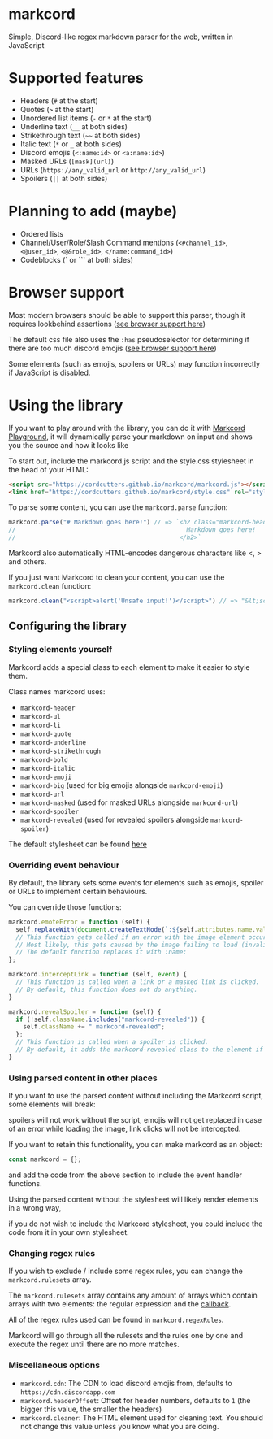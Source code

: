 # markcord
Simple, Discord-like regex markdown parser for the web, written in JavaScript

# Supported features
- Headers (`#` at the start)
- Quotes (`>` at the start)
- Unordered list items (`-` or `*` at the start)
- Underline text (`__` at both sides)
- Strikethrough text (`~~` at both sides)
- Italic text (`*` or `_` at both sides)
- Discord emojis (`<:name:id>` or `<a:name:id>`)
- Masked URLs (`[mask](url)`)
- URLs (`https://any_valid_url` or `http://any_valid_url`)
- Spoilers (`||` at both sides)

# Planning to add (maybe)
- Ordered lists
- Channel/User/Role/Slash Command mentions (`<#channel_id>`, `<@user_id>`, `<@&role_id>`, `</name:command_id>`)
- Codeblocks (\` or \`\`\` at both sides)

# Browser support
Most modern browsers should be able to support this parser, though it requires lookbehind assertions ([see browser support here](https://caniuse.com/js-regexp-lookbehind))

The default css file also uses the `:has` pseudoselector for determining if there are too much discord emojis ([see browser support here](https://caniuse.com/css-has))

Some elements (such as emojis, spoilers or URLs) may function incorrectly if JavaScript is disabled.

# Using the library
If you want to play around with the library, you can do it with [Markcord Playground](https://cordcutters.github.io/markcord/), it will dynamically parse your markdown on input and shows you the source and how it looks like

To start out, include the markcord.js script and the style.css stylesheet in the head of your HTML:
```html
<script src="https://cordcutters.github.io/markcord/markcord.js"></script>
<link href="https://cordcutters.github.io/markcord/style.css" rel="stylesheet" type="text/css" />
```
To parse some content, you can use the `markcord.parse` function:
```javascript
markcord.parse("# Markdown goes here!") // => `<h2 class="markcord-header">
//                                               Markdown goes here!
//                                             </h2>`
```
Markcord also automatically HTML-encodes dangerous characters like <, > and others.

If you just want Markcord to clean your content, you can use the `markcord.clean` function:
```javascript
markcord.clean("<script>alert('Unsafe input!')</script>") // => "&lt;script&gt;alert('Unsafe input!')&lt;/script&gt;"
```

## Configuring the library
### Styling elements yourself
Markcord adds a special class to each element to make it easier to style them.

Class names markcord uses:
- `markcord-header`
- `markcord-ul`
- `markcord-li`
- `markcord-quote`
- `markcord-underline`
- `markcord-strikethrough`
- `markcord-bold`
- `markcord-italic`
- `markcord-emoji`
- `markcord-big` (used for big emojis alongside `markcord-emoji`)
- `markcord-url`
- `markcord-masked` (used for masked URLs alongside `markcord-url`)
- `markcord-spoiler`
- `markcord-revealed` (used for revealed spoilers alongside `markcord-spoiler`)

The default stylesheet can be found [here](https://github.com/cordcutters/markcord/blob/main/style.css)
### Overriding event behaviour
By default, the library sets some events for elements such as emojis, spoiler or URLs to implement certain behaviours.

You can override those functions:
```javascript
markcord.emoteError = function (self) {
  self.replaceWith(document.createTextNode(`:${self.attributes.name.value}:`));
  // This function gets called if an error with the image element occurs.
  // Most likely, this gets caused by the image failing to load (invalid emoji id provided)
  // The default function replaces it with :name:
};

markcord.interceptLink = function (self, event) {
  // This function is called when a link or a masked link is clicked.
  // By default, this function does not do anything.
}

markcord.revealSpoiler = function (self) {
  if (!self.className.includes("markcord-revealed")) {
    self.className += " markcord-revealed";
  };
  // This function is called when a spoiler is clicked.
  // By default, it adds the markcord-revealed class to the element if it does not have it.
}
```

### Using parsed content in other places
If you want to use the parsed content without including the Markcord script, some elements will break:

spoilers will not work without the script, emojis will not get replaced in case of an error while loading the image, link clicks will not be intercepted.

If you want to retain this functionality, you can make markcord as an object:
```javascript
const markcord = {};
```
and add the code from the above section to include the event handler functions.


Using the parsed content without the stylesheet will likely render elements in a wrong way,

if you do not wish to include the Markcord stylesheet, you could include the code from it in your own stylesheet.

### Changing regex rules
If you wish to exclude / include some regex rules, you can change the `markcord.rulesets` array.

The `markcord.rulesets` array contains any amount of arrays which contain arrays with two elements: the regular expression and the [callback](https://developer.mozilla.org/en-US/docs/Web/JavaScript/Reference/Global_Objects/String/replace#specifying_a_function_as_the_replacement).

All of the regex rules used can be found in `markcord.regexRules`.

Markcord will go through all the rulesets and the rules one by one and execute the regex until there are no more matches.
### Miscellaneous options
- `markcord.cdn`: The CDN to load discord emojis from, defaults to `https://cdn.discordapp.com`
- `markcord.headerOffset`: Offset for header numbers, defaults to `1` (the bigger this value, the smaller the headers)
- `markcord.cleaner`: The HTML element used for cleaning text. You should not change this value unless you know what you are doing.
